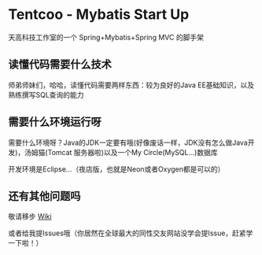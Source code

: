 # Tentcoo - Mybatis Start Up

天高科技工作室的一个 Spring+Mybatis+Spring MVC 的脚手架

## 读懂代码需要什么技术 ##
师弟师妹们，哈哈，读懂代码需要两样东西：较为良好的Java EE基础知识，以及熟练撰写SQL查询的能力

## 需要什么环境运行呀 ##
需要什么环境呀？Java的JDK一定要有哦(好像废话一样，JDK没有怎么做Java开发)，汤姆猫(Tomcat 服务器啦)以及一个My Circle(MySQL...)数据库

开发环境是Eclipse...（夜店版，也就是Neon或者Oxygen都是可以的）

## 还有其他问题吗 ## 
敬请移步 [Wiki](https://github.com/ousheobin/tentcoo-mybatis-startup/wiki)

或者给我提Issues哦（你居然在全球最大的同性交友网站没学会提Issue，赶紧学一下啦！）
